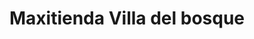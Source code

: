 ---
title: "Maxitienda Villa del bosque"
url: /velez/maxitienda-villa-del-bosque/
shop: Lebensmittel
---